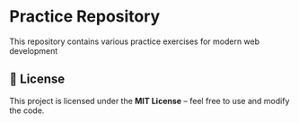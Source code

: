 # Practice Repository

This repository contains various practice exercises for modern web development

## 📜 License
This project is licensed under the **MIT License** – feel free to use and modify the code.